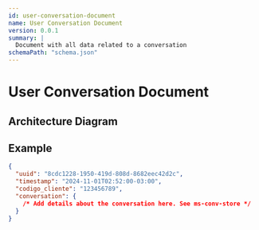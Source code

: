 ```yaml
---
id: user-conversation-document
name: User Conversation Document
version: 0.0.1
summary: |
  Document with all data related to a conversation
schemaPath: "schema.json"
---
```


# User Conversation Document

## Architecture Diagram

<NodeGraph />

<SchemaViewer file="schema.json" />

## Example

```json title="Message Example"
{
  "uuid": "8cdc1228-1950-419d-808d-8682eec42d2c",
  "timestamp": "2024-11-01T02:52:00-03:00",
  "codigo_cliente": "123456789",
  "conversation": {
    /* Add details about the conversation here. See ms-conv-store */
  }
}
```
